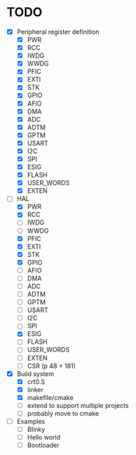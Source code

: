 # TODO

- [x] Peripheral register definition
  - [x] PWR
  - [x] RCC
  - [x] IWDG
  - [x] WWDG
  - [x] PFIC
  - [x] EXTI
  - [x] STK
  - [x] GPIO
  - [x] AFIO
  - [x] DMA
  - [x] ADC
  - [x] ADTM
  - [x] GPTM
  - [x] USART
  - [x] I2C
  - [x] SPI
  - [x] ESIG
  - [x] FLASH
  - [x] USER_WORDS
  - [x] EXTEN
- [ ] HAL
  - [x] PWR
  - [x] RCC
  - [ ] IWDG
  - [ ] WWDG
  - [x] PFIC
  - [x] EXTI
  - [x] STK
  - [x] GPIO
  - [ ] AFIO
  - [ ] DMA
  - [ ] ADC
  - [ ] ADTM
  - [ ] GPTM
  - [ ] USART
  - [ ] I2C
  - [ ] SPI
  - [x] ESIG
  - [ ] FLASH
  - [ ] USER_WORDS
  - [ ] EXTEN
  - [ ] CSR (p 48 + 181)
- [x] Build system
  - [x] crt0.S
  - [x] linker
  - [x] makefile/cmake
  - [ ] extend to support multiple projects
  - [ ] probably move to cmake
- [ ] Examples
  - [ ] Blinky
  - [ ] Hello world
  - [ ] Bootloader
